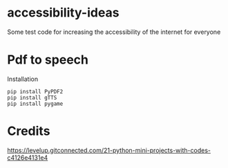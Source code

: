 # accessibility-ideas
Some test code for increasing the accessibility of the internet for everyone

# Pdf to speech
Installation
```
pip install PyPDF2
pip install gTTS
pip install pygame
```












# Credits
https://levelup.gitconnected.com/21-python-mini-projects-with-codes-c4126e4131e4
